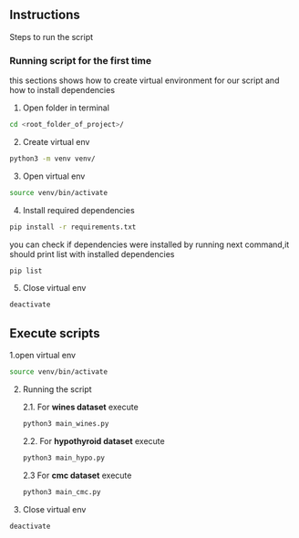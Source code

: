 ## Instructions


Steps to run the script

### Running script for the first time
this sections shows how to create virtual environment for
our script and how to install dependencies
1. Open folder in terminal
```bash
cd <root_folder_of_project>/
```
2. Create virtual env
```bash
python3 -m venv venv/
```
3. Open virtual env
```bash
source venv/bin/activate
```
4. Install required dependencies
```bash
pip install -r requirements.txt
```
you can check if dependencies were installed by running next command,it should print list with installed dependencies
```bash
pip list
```

5. Close virtual env
```bash
deactivate
```

## Execute scripts

1.open virtual env
```bash
source venv/bin/activate
```
2. Running the script

	2.1.  For **wines dataset** execute
	```bash
	python3 main_wines.py
	```

	2.2. For **hypothyroid dataset** execute
	```bash
	python3 main_hypo.py
	```
 	2.3 For **cmc dataset** execute
	```bash
	python3 main_cmc.py
	```

3. Close virtual env
```bash
deactivate
```

